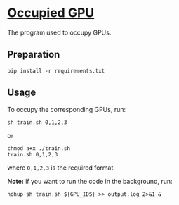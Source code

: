 # [Occupied GPU](https://github.com/jinzcdev/occupied-gpu.git)

The program used to occupy GPUs.

## Preparation

```shell
pip install -r requirements.txt
```

## Usage

To occupy the corresponding GPUs, run:

```shell
sh train.sh 0,1,2,3
```

or

```shell
chmod a+x ./train.sh
train.sh 0,1,2,3
```

where `0,1,2,3` is the required format.

**Note:** if you want to run the code in the background, run:

```shell
nohup sh train.sh ${GPU_IDS} >> output.log 2>&1 &
```
